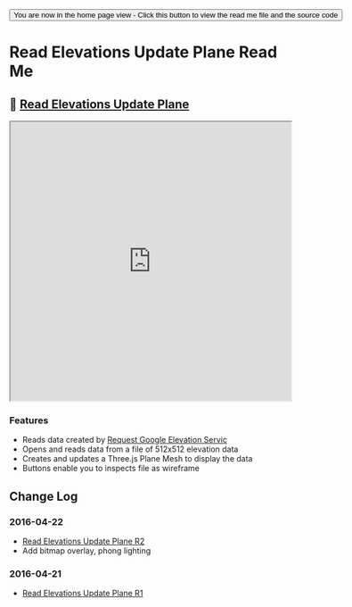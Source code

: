 <span style=display:none; >
[You are now in a GitHub source code view - click this link to view the home page]( http://fgx.github.io/sandbox/read-elevations-update-plane/#readme.md "View file as a web page." )
</span>
<input type=button onclick=window.location.href='https://github.com/fgx/fgx.github.io/tree/master/read-elevations-update-plane'; 
value='You are now in the home page view - Click this button to view the read me file and the source code' >

Read Elevations Update Plane Read Me
===

## &#128279;  [Read Elevations Update Plane]( http://fgx.github.io/sandbox/read-elevations-update-plane/index.html )

<iframe src=http://fgx.github.io/sandbox/read-elevations-update-plane/index.html width=100% height=500px ></iframe>

### Features

* Reads data created by [Request Google Elevation Servic]( http://fgx.github.io/sandbox/request-google-elevation-service/index.html )
* Opens and reads data from a file of 512x512 elevation data
* Creates and updates a Three.js Plane Mesh to display the data
* Buttons enable you to inspects file as wireframe

## Change Log

### 2016-04-22

* [Read Elevations Update Plane R2]( http://fgx.github.io/sandbox/read-elevations-update-plane/read-elevations-update-plane-r2.html )
* Add bitmap overlay, phong lighting


### 2016-04-21

* [Read Elevations Update Plane R1]( http://fgx.github.io/sandbox/read-elevations-update-plane/read-elevations-update-plane-r1.html )